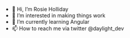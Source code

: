 - 👋 Hi, I’m Rosie Holliday
- 👀 I’m interested in making things work
- 🌱 I’m currently learning Angular
- 📫 How to reach me via twitter @daylight_dev

<!---
rosiemcposie/rosiemcposie is a ✨ special ✨ repository because its `README.md` (this file) appears on your GitHub profile.
You can click the Preview link to take a look at your changes.
--->
